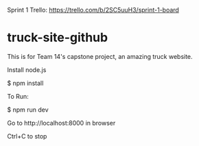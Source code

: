 Sprint 1 Trello: https://trello.com/b/2SC5uuH3/sprint-1-board

# truck-site-github
This is for Team 14's capstone project, an amazing truck website.

Install node.js

$ npm install 


To Run:

$ npm run dev

Go to http://localhost:8000 in browser

Ctrl+C to stop
